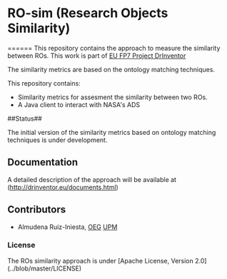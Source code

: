 # RO-sim  (Research Objects Similarity) #
======
This repository contains the approach to measure the similarity between ROs. This work is part of [EU FP7 Project DrInventor](http://drinventor.eu/)

The similarity metrics are based on the ontology matching techniques.

This repository contains:
* Similarity metrics for assesment the similarity between two ROs.
* A Java client to interact with NASA's ADS

##Status##

The initial version of the similarity metrics based on ontology matching techniques is under development.

## Documentation

A detailed description of the approach will be available at (http://drinventor.eu/documents.html)

## Contributors ##

* Almudena Ruiz-Iniesta, [OEG](http://www.oeg-upm.net/) [UPM](http://www.upm.es)

### License ###

The ROs similarity approach is under [Apache License, Version 2.0] (../blob/master/LICENSE)

